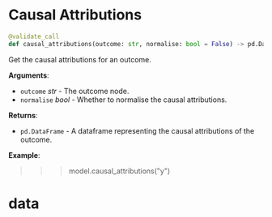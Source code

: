 # Causal Attributions

```python
@validate_call
def causal_attributions(outcome: str, normalise: bool = False) -> pd.DataFrame
```

Get the causal attributions for an outcome.

**Arguments**:

- `outcome` _str_ - The outcome node.
- `normalise` _bool_ - Whether to normalise the causal attributions.
  

**Returns**:

- `pd.DataFrame` - A dataframe representing the causal attributions of the outcome.
  

**Example**:

  >>> model.causal_attributions("y")

<a id="data"></a>

# data

<a id="data.Data"></a>

